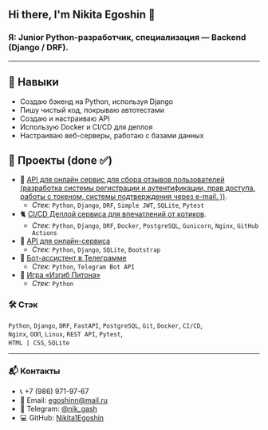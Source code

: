 ## Hi there, I'm Nikita Egoshin 👋

### **Я:  Junior Python-разработчик,    специализация — Backend (Django / DRF).**  

---

## 🧰 Навыки

- Создаю бэкенд на Python, используя Django  
- Пишу чистый код, покрываю автотестами  
- Создаю и настраиваю API  
- Использую Docker и CI/CD для деплоя  
- Настраиваю веб-серверы, работаю с базами данных

## 🚀 Проекты (done ✅)

- 🗽 [API для онлайн сервис для сбора отзывов пользователей (разработка системы регистрации и аутентификации, прав доступа, работы с токеном, системы подтверждения через e-mail. ))](https://github.com/TinyTon123/api-yamdb).
    - *Стек:* `Python`, `Django`, `DRF`, `Simple JWT`, `SQLite`, `Pytest`
- 🐈 [CI/CD Деплой сервиса для впечатлений от котиков](https://github.com/Nikita1Egoshin/kittygram_final).
    - *Стек:* `Python`, `Django`, `DRF`, `Docker`, `PostgreSQL`, `Gunicorn`, `Nginx`, `GitHub Actions`
- 📡 [API для онлайн-сервиса](https://github.com/Nikita1Egoshin/api-final-yatube)
    - *Стек:* `Python`, `Django`, `SQLite`, `Bootstrap`
- 🤖 [Бот-ассистент в Телеграмме](https://github.com/Nikita1Egoshin/homework-bot)
    - *Стек:* `Python`, `Telegram Bot API`
- 🐍 [Игра «Изгиб Питона»](https://github.com/Nikita1Egoshin/the_snake)
    - *Стек:* `Python`

### 🛠️ Стэк

`Python`, `Django`, `DRF`, `FastAPI`, `PostgreSQL`, `Git`, `Docker`, `CI/CD`,  
`Nginx`, `ООП`, `Linux`, `REST API`, `Pytest`,  
`HTML | CSS`, `SQLite`

---

### 📬 Контакты

- 📞 +7 (986) 971-97-67  
- 📧 Email: egoshinn@mail.ru  
- 💬 Telegram: [@nik_gash](https://t.me/nik_gash)  
- 💻 GitHub: [Nikita1Egoshin](https://github.com/Nikita1Egoshin)
